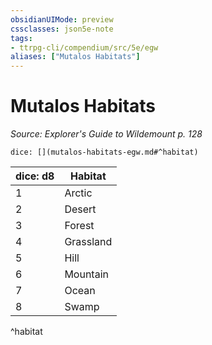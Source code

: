 ```yaml
---
obsidianUIMode: preview
cssclasses: json5e-note
tags:
- ttrpg-cli/compendium/src/5e/egw
aliases: ["Mutalos Habitats"]
---
```

# Mutalos Habitats
*Source: Explorer's Guide to Wildemount p. 128* 

`dice: [](mutalos-habitats-egw.md#^habitat)`

| dice: d8 | Habitat |
|----------|---------|
| 1 | Arctic |
| 2 | Desert |
| 3 | Forest |
| 4 | Grassland |
| 5 | Hill |
| 6 | Mountain |
| 7 | Ocean |
| 8 | Swamp |
^habitat